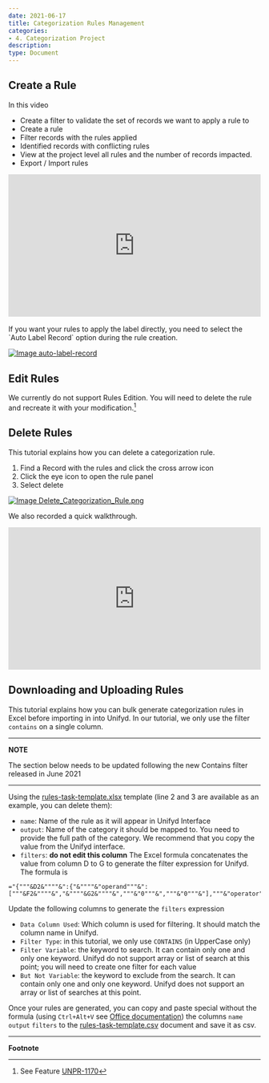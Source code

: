 ```yaml
---
date: 2021-06-17
title: Categorization Rules Management
categories:
- 4. Categorization Project
description:
type: Document
---
```


## Create a Rule

In this video
* Create a filter to validate the set of records we want to apply a rule to
* Create a rule
* Filter records with the rules applied
* Identified records with conflicting rules
* View at the project level all rules and the number of records impacted. 
* Export / Import rules


<div style="position: relative; padding-bottom: 56.25%; height: 0;"><iframe src="https://www.loom.com/embed/f07f86baeecc4cb1be9996869c9b96ea" frameborder="0" webkitallowfullscreen mozallowfullscreen allowfullscreen style="position: absolute; top: 0; left: 0; width: 100%; height: 100%;"></iframe></div>

<br> 
If you want your rules to apply the label directly, you need to select the `Auto Label Record` option during the rule creation. 

[![Image auto-label-record](/user-documentation/images/auto-label-record.png)](/user-documentation/images/auto-label-record.png)


## Edit Rules

We currently do not support Rules Edition. You will need to delete the rule and recreate it with your modification.[^1]

## Delete Rules

This tutorial explains how you can delete a categorization rule. 
1. Find a Record with the rules and click the cross arrow icon
2. Click the eye icon to open the rule panel
3. Select delete

[![Image Delete_Categorization_Rule.png](/user-documentation/images/Delete_Categorization_Rule.png)](/user-documentation/images/Delete_Categorization_Rule.png)

We also recorded a quick walkthrough. 
<div style="position: relative; padding-bottom: 56.25%; height: 0;"><iframe src="https://www.loom.com/embed/79073ba0c85f459994bcfcb0f3027b3a" frameborder="0" webkitallowfullscreen mozallowfullscreen allowfullscreen style="position: absolute; top: 0; left: 0; width: 100%; height: 100%;"></iframe></div>

## Downloading and Uploading Rules 

This tutorial explains how you can bulk generate categorization rules in Excel before importing in into Unifyd. In our tutorial, we only use the filter `contains` on a single column. 

---
**NOTE**

The section below needs to be updated following the new Contains filter released in June 2021

---

Using the [rules-task-template.xlsx](/asset/rules-task-template.xlsx) template (line 2 and 3 are available as an example, you can delete them): 
* `name`:  Name of the rule as it will appear in Unifyd Interface
* `output`: Name of the category it should be mapped to. You need to provide the full path of the category. We recommend that you copy the value from the Unifyd interface. 
* `filters`: **do not edit this column** The Excel formula concatenates the value from column D to G to generate the filter expression for Unifyd. The formula is 
```
="{"""&D2&""""&":{"&""""&"operand"""&":["""&F2&""""&","&""""&G2&""""&","""&"0"""&","""&"0"""&"],"""&"operator"""&":"""&E2&""""&"}}"
```
Update the following columns to generate the `filters` expression
* `Data Column Used`: Which column is used for filtering. It should match the column name in Unifyd. 
* `Filter Type`: in this tutorial, we only use `CONTAINS` (in UpperCase only) 
* `Filter Variable`: the keyword to search. It can contain only one and only one keyword. Unifyd do not support array or list of search at this point; you will need to create one filter for each value
* `But Not Variable`: the keyword to exclude from the search. It can contain only one and only one keyword. Unifyd does not support an array or list of searches at this point. 

Once your rules are generated, you can copy and paste special without the formula (using `Ctrl+Alt+V` see [Office documentation](https://support.microsoft.com/en-us/office/paste-options-8ea795b0-87cd-46af-9b59-ed4d8b1669ad#ID0EAACAAA=Windows)) the columns `name` `output` `filters` to the [rules-task-template.csv](/asset/rules-task-template.csv) document and save it as csv. 

---
**Footnote**

[^1]: See Feature [UNPR-1170](https://unifyd.atlassian.net/browse/UNPR-1170)
